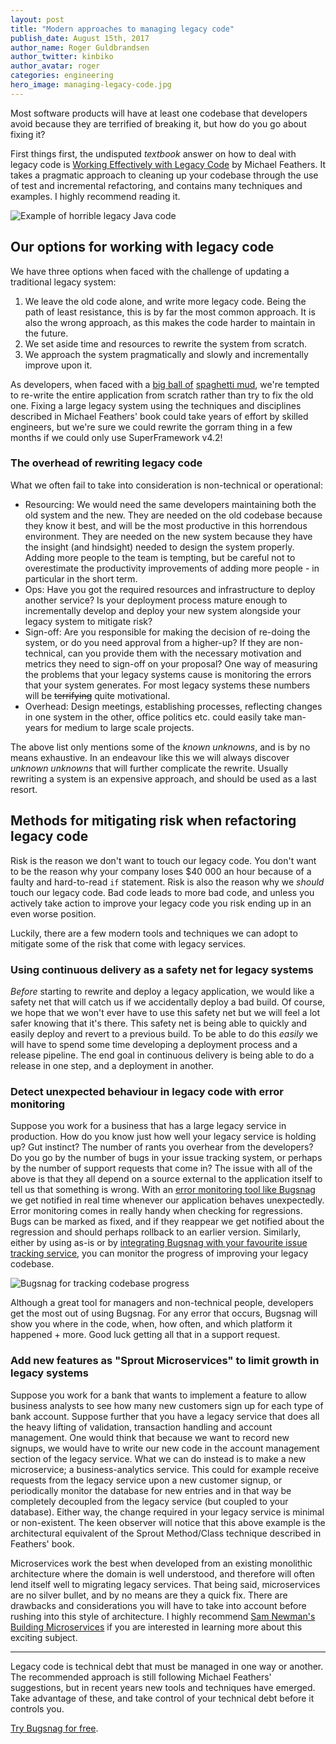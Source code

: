 ```yaml
---
layout: post
title: "Modern approaches to managing legacy code"
publish_date: August 15th, 2017
author_name: Roger Guldbrandsen
author_twitter: kinbiko
author_avatar: roger
categories: engineering
hero_image: managing-legacy-code.jpg
---
```


Most software products will have at least one codebase that developers avoid because they are terrified of breaking it, but how do you go about fixing it?

First things first, the undisputed *textbook* answer on how to deal with legacy code is [Working Effectively with Legacy Code](https://www.amazon.com/Working-Effectively-Legacy-Michael-Feathers/dp/0131177052) by Michael Feathers. It takes a pragmatic approach to cleaning up your codebase through the use of test and incremental refactoring, and contains many techniques and examples. I highly recommend reading it.

![Example of horrible legacy Java code](/img/posts/cringe-code.png)

## Our options for working with legacy code

We have three options when faced with the challenge of updating a traditional legacy system:

1. We leave the old code alone, and write more legacy code. Being the path of least resistance, this is by far the most common approach. It is also the wrong approach, as this makes the code harder to maintain in the future.
1. We set aside time and resources to rewrite the system from scratch.
1. We approach the system pragmatically and slowly and incrementally improve upon it.

As developers, when faced with a [big ball of](https://en.wikipedia.org/wiki/Big_ball_of_mud) [spaghetti mud](https://en.wikipedia.org/wiki/Spaghetti_code), we're tempted to re-write the entire application from scratch rather than try to fix the old one. Fixing a large legacy system using the techniques and disciplines described in Michael Feathers' book could take years of effort by skilled engineers, but we're sure we could rewrite the gorram thing in a few months if we could only use SuperFramework v4.2!

### The overhead of rewriting legacy code

What we often fail to take into consideration is non-technical or operational:

- Resourcing: We would need the same developers maintaining both the old system and the new. They are needed on the old codebase because they know it best, and will be the most productive in this horrendous environment. They are needed on the new system because they have the insight (and hindsight) needed to design the system properly. Adding more people to the team is tempting, but be careful not to overestimate the productivity improvements of adding more people - in particular in the short term.
- Ops: Have you got the required resources and infrastructure to deploy another service? Is your deployment process mature enough to incrementally develop and deploy your new system alongside your legacy system to mitigate risk?
- Sign-off: Are you responsible for making the decision of re-doing the system, or do you need approval from a higher-up? If they are non-technical, can you provide them with the necessary motivation and metrics they need to sign-off on your proposal? One way of measuring the problems that your legacy systems cause is monitoring the errors that your system generates. For most legacy systems these numbers will be ~~terrifying~~ quite motivational.
- Overhead: Design meetings, establishing processes, reflecting changes in one system in the other, office politics etc. could easily take man-years for medium to large scale projects.

The above list only mentions some of the *known unknowns*, and is by no means exhaustive. In an endeavour like this we will always discover *unknown unknowns* that will further complicate the rewrite. Usually rewriting a system is an expensive approach, and should be used as a last resort.

## Methods for mitigating risk when refactoring legacy code

Risk is the reason we don't want to touch our legacy code. You don't want to be the reason why your company loses $40 000 an hour because of a faulty and hard-to-read `if` statement. Risk is also the reason why we *should* touch our legacy code. Bad code leads to more bad code, and unless you actively take action to improve your legacy code you risk ending up in an even worse position.

Luckily, there are a few modern tools and techniques we can adopt to mitigate some of the risk that come with legacy services.

### Using continuous delivery as a safety net for legacy systems

*Before* starting to rewrite and deploy a legacy application, we would like a safety net that will catch us if we accidentally deploy a bad build. Of course, we hope that we won't ever have to use this safety net but we will feel a lot safer knowing that it's there. This safety net is being able to quickly and easily deploy and revert to a previous build. To be able to do this *easily* we will have to spend some time developing a deployment process and a release pipeline. The end goal in continuous delivery is being able to do a release in one step, and a deployment in another.

### Detect unexpected behaviour in legacy code with error monitoring

Suppose you work for a business that has a large legacy service in production. How do you know just how well your legacy service is holding up? Gut instinct? The number of rants you overhear from the developers? Do you go by the number of bugs in your issue tracking system, or perhaps by the number of support requests that come in?
The issue with all of the above is that they all depend on a source external to the application itself to tell us that something is wrong. With an [error monitoring tool like Bugsnag](https://www.bugsnag.com) we get notified in real time whenever our application behaves unexpectedly. Error monitoring comes in really handy when checking for regressions. Bugs can be marked as fixed, and if they reappear we get notified about the regression and should perhaps rollback to an earlier version. Similarly, either by using as-is or by [integrating Bugsnag with your favourite issue tracking service](https://www.bugsnag.com/integrations/#issue), you can monitor the progress of improving your legacy codebase.

![Bugsnag for tracking codebase progress](/img/posts/support-payment-error.png)

Although a great tool for managers and non-technical people, developers get the most out of using Bugsnag. For any error that occurs, Bugsnag will show you where in the code, when, how often, and which platform it happened + more. Good luck getting all that in a support request.

### Add new features as "Sprout Microservices" to limit growth in legacy systems

Suppose you work for a bank that wants to implement a feature to allow business analysts to see how many new customers sign up for each type of bank account. Suppose further that you have a legacy service that does all the heavy lifting of validation, transaction handling and account management. One would think that because we want to record new signups, we would have to write our new code in the account management section of the legacy service. What we can do instead is to make a new microservice; a business-analytics service. This could for example receive requests from the legacy service upon a new customer signup, or periodically monitor the database for new entries and in that way be completely decoupled from the legacy service (but coupled to your database). Either way, the change required in your legacy service is minimal or non-existent. The keen observer will notice that this above example is the architectural equivalent of the Sprout Method/Class technique described in Feathers' book.

Microservices work the best when developed from an existing monolithic architecture where the domain is well understood, and therefore will often lend itself well to migrating legacy services. That being said, microservices are no silver bullet, and by no means are they a quick fix. There are drawbacks and considerations you will have to take into account before rushing into this style of architecture. I highly recommend [Sam Newman's Building Microservices](https://www.amazon.com/Building-Microservices-Designing-Fine-Grained-Systems/dp/1491950358) if you are interested in learning more about this exciting subject.

---

Legacy code is technical debt that must be managed in one way or another. The recommended approach is still following Michael Feathers' suggestions, but in recent years new tools and techniques have emerged. Take advantage of these, and take control of your technical debt before it controls you.


[Try Bugsnag for free](https://app.bugsnag.com/user/new).
